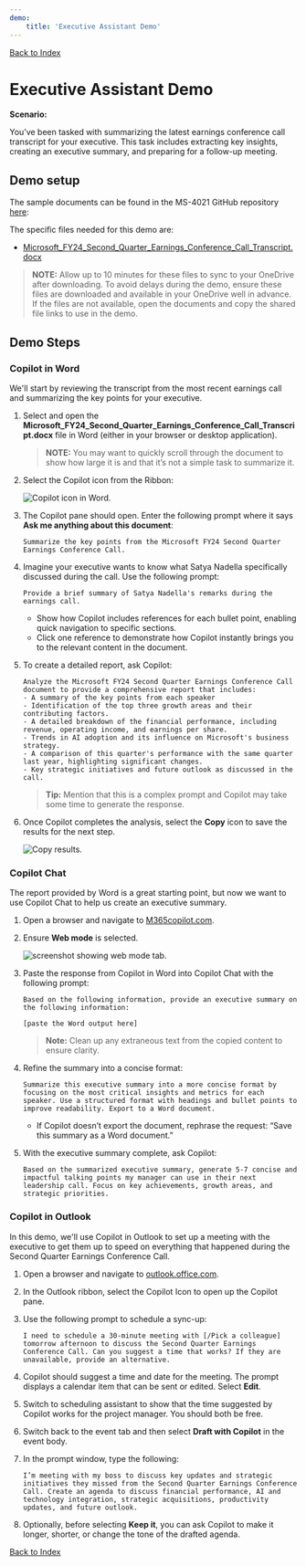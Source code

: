 ```yaml
---
demo:
    title: 'Executive Assistant Demo'
---
```


[Back to Index](https://microsoftlearning.github.io/MS-4021-Copilot-Immersion-Experience/)

# Executive Assistant Demo

**Scenario:**

You’ve been tasked with summarizing the latest earnings conference call transcript for your executive. This task includes extracting key insights, creating an executive summary, and preparing for a follow-up meeting.

## Demo setup

The sample documents can be found in the MS-4021 GitHub repository [here](https://github.com/MicrosoftLearning/MS-4021-Copilot-Immersion-Experience/tree/master/ResourceFiles):

The specific files needed for this demo are:

- [Microsoft_FY24_Second_Quarter_Earnings_Conference_Call_Transcript.docx](https://github.com/MicrosoftLearning/MS-4021-Copilot-Immersion-Experience/raw/master/ResourceFiles/Microsoft_FY24_Second_Quarter_Earnings_Conference_Call_Transcript.docx)

> **NOTE:** Allow up to 10 minutes for these files to sync to your OneDrive after downloading. To avoid delays during the demo, ensure these files are downloaded and available in your OneDrive well in advance. If the files are not available, open the documents and copy the shared file links to use in the demo.

## Demo Steps

### Copilot in Word

We'll start by reviewing the transcript from the most recent earnings call and summarizing the key points for your executive.

1. Select and open the **Microsoft_FY24_Second_Quarter_Earnings_Conference_Call_Transcript.docx** file in Word (either in your browser or desktop application).

    > **NOTE:** You may want to quickly scroll through the document to show how large it is and that it’s not a simple task to summarize it.

1. Select the Copilot icon from the Ribbon:

    ![Copilot icon in Word.](../Demos/Media/Copilot-in-word-ribbon.png)

1. The Copilot pane should open. Enter the following prompt where it says **Ask me anything about this document**:

    ```text
    Summarize the key points from the Microsoft FY24 Second Quarter Earnings Conference Call.
    ```

1. Imagine your executive wants to know what Satya Nadella specifically discussed during the call. Use the following prompt:

    ```text
    Provide a brief summary of Satya Nadella's remarks during the earnings call.
    ```

   - Show how Copilot includes references for each bullet point, enabling quick navigation to specific sections.  
   - Click one reference to demonstrate how Copilot instantly brings you to the relevant content in the document.

1. To create a detailed report, ask Copilot:

    ```text
    Analyze the Microsoft FY24 Second Quarter Earnings Conference Call document to provide a comprehensive report that includes:
    - A summary of the key points from each speaker
    - Identification of the top three growth areas and their contributing factors.
    - A detailed breakdown of the financial performance, including revenue, operating income, and earnings per share.
    - Trends in AI adoption and its influence on Microsoft's business strategy.
    - A comparison of this quarter's performance with the same quarter last year, highlighting significant changes.
    - Key strategic initiatives and future outlook as discussed in the call.
    ```

    > **Tip:** Mention that this is a complex prompt and Copilot may take some time to generate the response.

1. Once Copilot completes the analysis, select the **Copy** icon to save the results for the next step.

    ![Copy results.](../Demos/Media/Copilot-in-word-copy-results.png)


### Copilot Chat

The report provided by Word is a great starting point, but now we want to use Copilot Chat to help us create an executive summary.

1. Open a browser and navigate to [M365copilot.com](https://m365copilot.com/).

1. Ensure **Web mode** is selected.

    ![screenshot showing web mode tab.](../Prompts/Media/web-mode.png)

1. Paste the response from Copilot in Word into Copilot Chat with the following prompt:

    ```text
    Based on the following information, provide an executive summary on the following information:

    [paste the Word output here]
    ```

    > **Note:** Clean up any extraneous text from the copied content to ensure clarity.

1. Refine the summary into a concise format:

    ```text
    Summarize this executive summary into a more concise format by focusing on the most critical insights and metrics for each speaker. Use a structured format with headings and bullet points to improve readability. Export to a Word document.
    ```

   - If Copilot doesn’t export the document, rephrase the request: “Save this summary as a Word document.”

1. With the executive summary complete, ask Copilot:

    ```text
    Based on the summarized executive summary, generate 5-7 concise and impactful talking points my manager can use in their next leadership call. Focus on key achievements, growth areas, and strategic priorities.
    ```

### Copilot in Outlook

In this demo, we'll use Copilot in Outlook to set up a meeting with the executive to get them up to speed on everything that happened during the Second Quarter Earnings Conference Call.

1. Open a browser and navigate to [outlook.office.com](https://outlook.office.com.com/).

1. In the Outlook ribbon, select the Copilot Icon to open up the Copilot pane.

1. Use the following prompt to schedule a sync-up:

    ```text
    I need to schedule a 30-minute meeting with [/Pick a colleague] tomorrow afternoon to discuss the Second Quarter Earnings Conference Call. Can you suggest a time that works? If they are unavailable, provide an alternative.
    ```

1. Copilot should suggest a time and date for the meeting. The prompt displays a calendar item that can be sent or edited. Select **Edit**.

1. Switch to scheduling assistant to show that the time suggested by Copilot works for the project manager. You should both be free.

1. Switch back to the event tab and then select **Draft with Copilot** in the event body.

1. In the prompt window, type the following:

    ```text
    I’m meeting with my boss to discuss key updates and strategic initiatives they missed from the Second Quarter Earnings Conference Call. Create an agenda to discuss financial performance, AI and technology integration, strategic acquisitions, productivity updates, and future outlook.
    ```

1. Optionally, before selecting **Keep it**, you can ask Copilot to make it longer, shorter, or change the tone of the drafted agenda.

[Back to Index](https://emontes07.github.io/Learning/)

